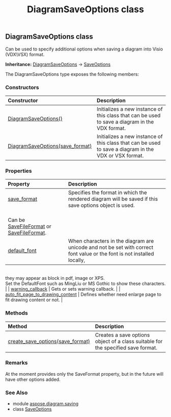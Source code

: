 ﻿---
title: DiagramSaveOptions class
second_title: Aspose.Diagram for Python via .NET API References
description: 
type: docs
weight: 10
url: /python-net/aspose.diagram.saving/diagramsaveoptions/
is_root: false
---

## DiagramSaveOptions class

Can be used to specify additional options when saving a diagram into Visio (VDX\VSX) format.



**Inheritance:** [DiagramSaveOptions](/diagram/python-net/aspose.diagram.saving/diagramsaveoptions) → 
[SaveOptions](/diagram/python-net/aspose.diagram.saving/saveoptions)



The DiagramSaveOptions type exposes the following members:

### Constructors
| Constructor | Description |
| :- | :- |
| [DiagramSaveOptions()](/diagram/python-net/aspose.diagram.saving/diagramsaveoptions/__init__/#) | Initializes a new instance of this class that can be used to save a diagram in the VDX format. |
| [DiagramSaveOptions(save_format)](/diagram/python-net/aspose.diagram.saving/diagramsaveoptions/__init__/#SaveFileFormat) | Initializes a new instance of this class that can be used to save a diagram in the VDX or VSX format. |


### Properties
| Property | Description |
| :- | :- |
| [save_format](/diagram/python-net/aspose.diagram.saving/diagramsaveoptions/save_format) | Specifies the format in which the rendered diagram will be saved if this save options object is used.<br/>Can be [SaveFileFormat](/diagram/python-net/aspose.diagram/savefileformat) or [SaveFileFormat](/diagram/python-net/aspose.diagram/savefileformat). |
| [default_font](/diagram/python-net/aspose.diagram.saving/diagramsaveoptions/default_font) | When characters in the diagram are unicode and not be set with correct font value or the font is not installed locally,<br/>they may appear as block in pdf, image or XPS.<br/>Set the DefaultFont such as MingLiu or MS Gothic to show these characters. |
| [warning_callback](/diagram/python-net/aspose.diagram.saving/diagramsaveoptions/warning_callback) | Gets or sets warning callback. |
| [auto_fit_page_to_drawing_content](/diagram/python-net/aspose.diagram.saving/diagramsaveoptions/auto_fit_page_to_drawing_content) | Defines whether need enlarge page to fit drawing content or not. |


### Methods
| Method | Description |
| :- | :- |
| [create_save_options(save_format)](/diagram/python-net/aspose.diagram.saving/diagramsaveoptions/create_save_options/#SaveFileFormat) | Creates a save options object of a class suitable for the specified save format. |


### Remarks 


At the moment provides only the SaveFormat property, but in the future will have other options added.
### See Also

* module [aspose.diagram.saving](../)
* class [SaveOptions](/diagram/python-net/aspose.diagram.saving/saveoptions)
